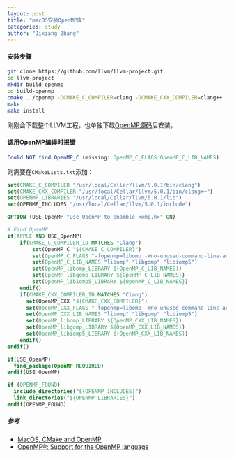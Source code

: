 ```yaml
---
layout: post
title: "macOS安装OpenMP库"
categories: study
author: "Jixiang Zhang"
---
```


#### 安装步骤

```bash
git clone https://github.com/llvm/llvm-project.git
cd llvm-project
mkdir build-openmp
cd build-openmp
cmake ../openmp -DCMAKE_C_COMPILER=clang -DCMAKE_CXX_COMPILER=clang++
make
make install
```

刚刚会下载整个LLVM工程，也单独下载[OpenMP源码](https://github.com/matheecs/openmp)后安装。

#### 调用OpenMP编译时报错

```cmake
Could NOT find OpenMP_C (missing: OpenMP_C_FLAGS OpenMP_C_LIB_NAMES)
```

则需要在`CMakeLists.txt`添加：

```cmake
set(CMAKE_C_COMPILER "/usr/local/Cellar/llvm/5.0.1/bin/clang")
set(CMAKE_CXX_COMPILER "/usr/local/Cellar/llvm/5.0.1/bin/clang++")
set(OPENMP_LIBRARIES "/usr/local/Cellar/llvm/5.0.1/lib")
set(OPENMP_INCLUDES "/usr/local/Cellar/llvm/5.0.1/include")

OPTION (USE_OpenMP "Use OpenMP to enamble <omp.h>" ON)

# Find OpenMP
if(APPLE AND USE_OpenMP)
    if(CMAKE_C_COMPILER_ID MATCHES "Clang")
        set(OpenMP_C "${CMAKE_C_COMPILER}")
        set(OpenMP_C_FLAGS "-fopenmp=libomp -Wno-unused-command-line-argument")
        set(OpenMP_C_LIB_NAMES "libomp" "libgomp" "libiomp5")
        set(OpenMP_libomp_LIBRARY ${OpenMP_C_LIB_NAMES})
        set(OpenMP_libgomp_LIBRARY ${OpenMP_C_LIB_NAMES})
        set(OpenMP_libiomp5_LIBRARY ${OpenMP_C_LIB_NAMES})
    endif()
    if(CMAKE_CXX_COMPILER_ID MATCHES "Clang")
      set(OpenMP_CXX "${CMAKE_CXX_COMPILER}")
      set(OpenMP_CXX_FLAGS "-fopenmp=libomp -Wno-unused-command-line-argument")
      set(OpenMP_CXX_LIB_NAMES "libomp" "libgomp" "libiomp5")
      set(OpenMP_libomp_LIBRARY ${OpenMP_CXX_LIB_NAMES})
      set(OpenMP_libgomp_LIBRARY ${OpenMP_CXX_LIB_NAMES})
      set(OpenMP_libiomp5_LIBRARY ${OpenMP_CXX_LIB_NAMES})
    endif()
endif()

if(USE_OpenMP)
  find_package(OpenMP REQUIRED)
endif(USE_OpenMP)

if (OPENMP_FOUND)
  include_directories("${OPENMP_INCLUDES}")
  link_directories("${OPENMP_LIBRARIES}")
endif(OPENMP_FOUND)
```

##### 参考

- [MacOS, CMake and OpenMP](https://stackoverflow.com/questions/46414660/macos-cmake-and-openmp)
- [OpenMP®: Support for the OpenMP language](https://openmp.llvm.org)

